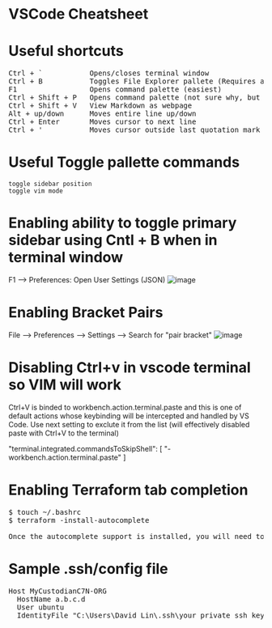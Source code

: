 # VSCode Cheatsheet

# Useful shortcuts
<pre>
Ctrl + `           Opens/closes terminal window
Ctrl + B           Toggles File Explorer pallete (Requires addition setting to work in terminal; see below for details)
F1                 Opens command palette (easiest)
Ctrl + Shift + P   Opens command palette (not sure why, but everyone uses this instead of F1)
Ctrl + Shift + V   View Markdown as webpage
Alt + up/down      Moves entire line up/down
Ctrl + Enter       Moves cursor to next line
Ctrl + '           Moves cursor outside last quotation mark
</pre>

# Useful Toggle pallette commands
```
toggle sidebar position
toggle vim mode
```

# Enabling ability to toggle primary sidebar using Cntl + B when in terminal window
F1 --> Preferences: Open User Settings (JSON)
![image](https://github.com/davidclin/vscode-cheatsheet/assets/6853545/feaf1423-cd0b-4fb1-b579-72a9fb5ffd40)

# Enabling Bracket Pairs
File --> Preferences --> Settings --> Search for "pair bracket"
![image](https://github.com/davidclin/vscode-cheatsheet/assets/6853545/d1fe28cb-8478-49f5-8f5a-a32fb80c7a46)


# Disabling Ctrl+v in vscode terminal so VIM will work
Ctrl+V is binded to workbench.action.terminal.paste and this is one of default actions whose keybinding will be intercepted and handled by VS Code. Use next setting to exclute it from the list (will effectively disabled paste with Ctrl+V to the terminal)

"terminal.integrated.commandsToSkipShell": [
    "-workbench.action.terminal.paste"
]


# Enabling Terraform tab completion
<pre>
$ touch ~/.bashrc
$ terraform -install-autocomplete

Once the autocomplete support is installed, you will need to restart your shell.
</pre>
# Sample .ssh/config file
<pre>
Host MyCustodianC7N-ORG
  HostName a.b.c.d
  User ubuntu
  IdentityFile "C:\Users\David Lin\.ssh\your_private_ssh_key.pem"
</pre>
